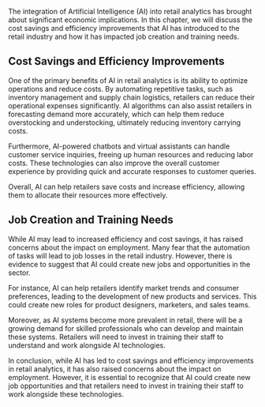 
The integration of Artificial Intelligence (AI) into retail analytics has brought about significant economic implications. In this chapter, we will discuss the cost savings and efficiency improvements that AI has introduced to the retail industry and how it has impacted job creation and training needs.

Cost Savings and Efficiency Improvements
----------------------------------------

One of the primary benefits of AI in retail analytics is its ability to optimize operations and reduce costs. By automating repetitive tasks, such as inventory management and supply chain logistics, retailers can reduce their operational expenses significantly. AI algorithms can also assist retailers in forecasting demand more accurately, which can help them reduce overstocking and understocking, ultimately reducing inventory carrying costs.

Furthermore, AI-powered chatbots and virtual assistants can handle customer service inquiries, freeing up human resources and reducing labor costs. These technologies can also improve the overall customer experience by providing quick and accurate responses to customer queries.

Overall, AI can help retailers save costs and increase efficiency, allowing them to allocate their resources more effectively.

Job Creation and Training Needs
-------------------------------

While AI may lead to increased efficiency and cost savings, it has raised concerns about the impact on employment. Many fear that the automation of tasks will lead to job losses in the retail industry. However, there is evidence to suggest that AI could create new jobs and opportunities in the sector.

For instance, AI can help retailers identify market trends and consumer preferences, leading to the development of new products and services. This could create new roles for product designers, marketers, and sales teams.

Moreover, as AI systems become more prevalent in retail, there will be a growing demand for skilled professionals who can develop and maintain these systems. Retailers will need to invest in training their staff to understand and work alongside AI technologies.

In conclusion, while AI has led to cost savings and efficiency improvements in retail analytics, it has also raised concerns about the impact on employment. However, it is essential to recognize that AI could create new job opportunities and that retailers need to invest in training their staff to work alongside these technologies.
